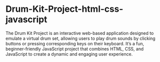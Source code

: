 # Drum-Kit-Project-html-css-javascript
The Drum Kit Project is an interactive web-based application designed to emulate a virtual drum set, allowing users to play drum sounds by clicking buttons or pressing corresponding keys on their keyboard. It’s a fun, beginner-friendly JavaScript project that combines HTML, CSS, and JavaScript to create a dynamic and engaging user experience.

